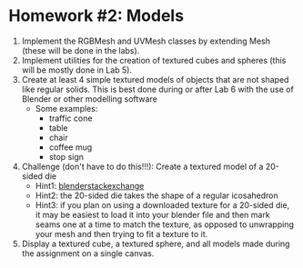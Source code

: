 # Homework #2: Models

1. Implement the RGBMesh and UVMesh classes by extending Mesh (these will be done in the labs).
2. Implement utilities for the creation of textured cubes and spheres (this will be mostly done in Lab 5).
3. Create at least 4 simple textured models of objects that are not shaped like regular solids. This is best done during or after Lab 6 with the use of Blender or other modelling software
    -   Some examples:
        -   traffic cone
        -   table
        -   chair
        -   coffee mug
        -   stop sign
4. Challenge (don't have to do this!!!): Create a textured model of a 20-sided die
    -   Hint1: [blenderstackexchange]( https://blender.stackexchange.com/questions/48/what-is-the-simplest-way-to-generate-a-dodecahedron)
    -   Hint2: the 20-sided die takes the shape of a regular icosahedron
    -   Hint3: if you plan on using a downloaded texture for a 20-sided die, it may be easiest to load it into your blender file and then mark seams one at a time to match the texture, as opposed to unwrapping your mesh and then trying to fit a texture to it.
5. Display a textured cube, a textured sphere, and all models made during the assignment on a single canvas.